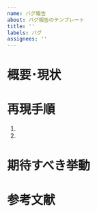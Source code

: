 ```yaml
---
name: バグ報告
about: バグ報告のテンプレート
title: ''
labels: バグ
assignees: ''
---
```


# 概要･現状

# 再現手順

1.
2.

# 期待すべき挙動

# 参考文献
